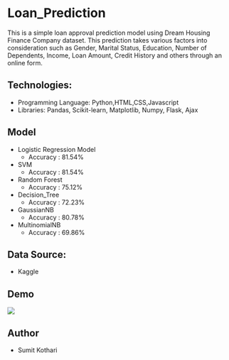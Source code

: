 # Loan_Prediction
This is a simple loan approval prediction model using Dream Housing Finance Company dataset. This prediction takes various factors into consideration such as Gender, Marital Status, Education, Number of Dependents, Income, Loan Amount, Credit History and others through an online form.

## Technologies:
- Programming Language: Python,HTML,CSS,Javascript
- Libraries: Pandas, Scikit-learn, Matplotlib, Numpy, Flask, Ajax

## Model
- Logistic Regression Model 
    - Accuracy : 81.54%
- SVM 
    - Accuracy : 81.54%
- Random Forest 
    - Accuracy : 75.12%   
- Decision_Tree 
    - Accuracy : 72.23%
- GaussianNB 
    - Accuracy : 80.78%
- MultinomialNB
    - Accuracy : 69.86%

## Data Source:
- Kaggle

## Demo
![](Demo.GIF)

## Author
- Sumit Kothari
